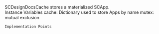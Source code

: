 SCDesignDocsCache stores a materialized SCApp.  
    Instance Variables
	cache:		Dictionary used to store  Apps by name
	mutex:		mutual exclusion


    Implementation Points